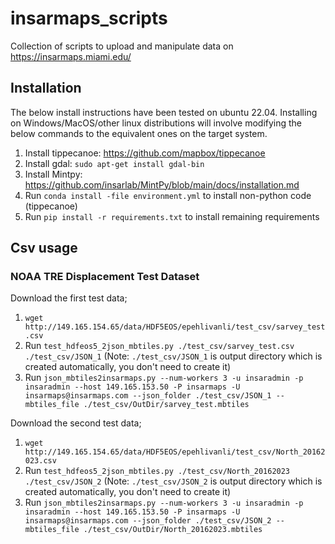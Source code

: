 # insarmaps_scripts

Collection of scripts to upload and manipulate data on https://insarmaps.miami.edu/

## Installation

The below install instructions have been tested on ubuntu 22.04. Installing on Windows/MacOS/other linux distributions will involve modifying the below commands to the equivalent ones on the target system.

1. Install tippecanoe: https://github.com/mapbox/tippecanoe
2. Install gdal: ```sudo apt-get install gdal-bin```
3. Install Mintpy: https://github.com/insarlab/MintPy/blob/main/docs/installation.md
4. Run `conda install -file environment.yml` to install non-python code (tippecanoe)
5. Run `pip install -r requirements.txt` to install remaining requirements

## Csv usage
### NOAA TRE Displacement Test Dataset

Download the first test data;

1. `wget http://149.165.154.65/data/HDF5EOS/epehlivanli/test_csv/sarvey_test.csv`
2. Run `test_hdfeos5_2json_mbtiles.py ./test_csv/sarvey_test.csv ./test_csv/JSON_1` (Note: `./test_csv/JSON_1` is output directory which is created automatically, you don't need to create it)
3. Run `json_mbtiles2insarmaps.py --num-workers 3 -u insaradmin -p insaradmin --host 149.165.153.50 -P insarmaps -U insarmaps@insarmaps.com --json_folder ./test_csv/JSON_1 --mbtiles_file ./test_csv/OutDir/sarvey_test.mbtiles`

Download the second test data;

1. `wget http://149.165.154.65/data/HDF5EOS/epehlivanli/test_csv/North_20162023.csv`
2. Run `test_hdfeos5_2json_mbtiles.py ./test_csv/North_20162023 ./test_csv/JSON_2` (Note: `./test_csv/JSON_2` is output directory which is created automatically, you don't need to create it) 
3. Run `json_mbtiles2insarmaps.py --num-workers 3 -u insaradmin -p insaradmin --host 149.165.153.50 -P insarmaps -U insarmaps@insarmaps.com --json_folder ./test_csv/JSON_2 --mbtiles_file ./test_csv/OutDir/North_20162023.mbtiles`
